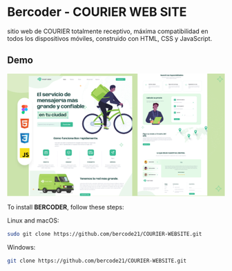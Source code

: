 # Bercoder - COURIER WEB SITE



 sitio web de COURIER totalmente receptivo, máxima compatibilidad en todos los dispositivos móviles, construido con HTML, CSS y JavaScript.
## Demo

![Anon Desktop Demo](./demo-img/MINIATURA.png "Desktop Demo")


To install **BERCODER**, follow these steps:

Linux and macOS:

```bash
sudo git clone https://github.com/bercode21/COURIER-WEBSITE.git
```

Windows:

```bash
git clone https://github.com/bercode21/COURIER-WEBSITE.git
```


